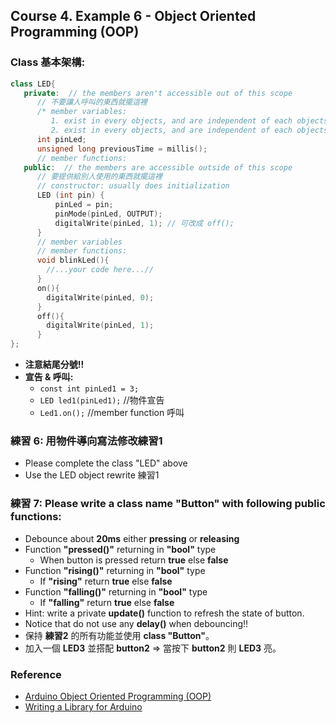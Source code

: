 ## Course 4. Example 6 - Object Oriented Programming (OOP)
### Class 基本架構:

``` C++
class LED{
   private:  // the members aren't accessible out of this scope
      // 不要讓人呼叫的東西就擺這裡
      /* member variables: 
         1. exist in every objects, and are independent of each objects 
         2. exist in every objects, and are independent of each objects */
      int pinLed;
      unsigned long previousTime = millis();
      // member functions:
   public:  // the members are accessible outside of this scope
      // 要提供給別人使用的東西就擺這裡
      // constructor: usually does initialization
      LED (int pin) {
          pinLed = pin;
          pinMode(pinLed, OUTPUT);
          digitalWrite(pinLed, 1); // 可改成 off();
      }
      // member variables
      // member functions:
      void blinkLed(){
        //...your code here...//
      }
      on(){
        digitalWrite(pinLed, 0);
      }
      off(){
        digitalWrite(pinLed, 1);    
      }
};
```
- **注意結尾分號!!**
- **宣告 & 呼叫:**
  - `const int pinLed1 = 3;`
  - `LED led1(pinLed1);` //物件宣告 
  - `Led1.on();` //member function 呼叫 

### 練習 6: 用物件導向寫法修改練習1
 - Please complete the class "LED" above
 - Use the LED object rewrite 練習1


### 練習 7: Please write a class name "Button" with following public functions:
  - Debounce about **20ms** either **pressing** or **releasing**
  - Function **"pressed()"** returning in **"bool"** type
    - When button is pressed return **true** else **false**
  - Function **"rising()"** returning in **"bool"** type
    - If **"rising"** return **true** else **false**
  - Function **"falling()"** returning in **"bool"** type
    - If **"falling"** return **true** else **false**
  - Hint: write a private **update()** function to refresh the state of button.
  - Notice that do not use any **delay()** when debouncing!!
  - 保持 **練習2** 的所有功能並使用 **class "Button"**。
  - 加入一個 **LED3** 並搭配 **button2** => 當按下 **button2** 則 **LED3** 亮。

### Reference
 - [Arduino Object Oriented Programming (OOP)](https://roboticsbackend.com/arduino-object-oriented-programming-oop/)
 - [Writing a Library for Arduino](https://www.arduino.cc/en/Hacking/libraryTutorial)

